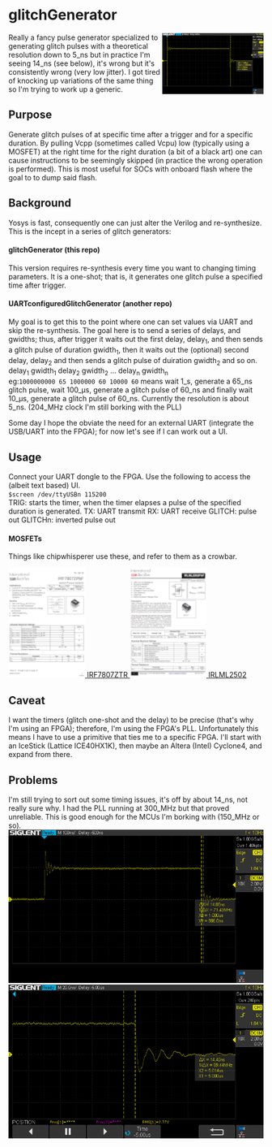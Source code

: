 # glitchGenerator
<img align="right" src="/doc/SDS00001.png">
Really a fancy pulse generator specialized to generating glitch pulses with 
a theoretical resolution down to 5_ns but in practice I'm seeing 14_ns (see
below), it's wrong but it's consistently wrong (very low jitter). I got tired 
of knocking up variations of the same thing so I'm trying to work up a generic.

## Purpose
Generate glitch pulses of at specific time after a trigger and for a specific 
duration. By pulling Vcpp (sometimes called Vcpu) low (typically using a 
MOSFET) at the right time for the right duration (a bit of a black art) one 
can cause instructions to be seemingly skipped (in practice the wrong 
operation is performed). This is most useful for SOCs with onboard flash where 
the goal to to dump said flash.
## Background
Yosys is fast, consequently one can just alter the Verilog and re-synthesize. 
This is the incept in a series of glitch generators:
#### glitchGenerator (this repo)
This version requires re-synthesis every time you want to changing timing 
parameters. It is a one-shot; that is, it generates one glitch pulse a 
specified time after trigger.
#### UARTconfiguredGlitchGenerator (another repo)
My goal is to get this to the point where one can set values via UART and skip 
the re-synthesis. The goal here is to send a series of delays, and gwidths; 
thus, after trigger it waits out the first delay, delay<sub>1</sub>, and then 
sends a glitch pulse of duration gwidth<sub>1</sub>, then it waits out the 
(optional) second delay, delay<sub>2</sub> and then sends a glitch pulse of 
duiration gwidth<sub>2</sub> and so on.   
delay<sub>1</sub> gwidth<sub>1</sub> delay<sub>2</sub> gwidth<sub>2</sub> ... 
delay<sub>n</sub> gwidth<sub>n</sub>   
eg:```1000000000 65 1000000 60 10000 60``` means wait 1_s, generate a 65_ns 
glitch pulse, wait 100_&mu;s, generate a glitch pulse of 60_ns and finally 
wait 10_&mu;s, generate a glitch pulse of 60_ns. Currently the resolution 
is about 5_ns. (204_MHz clock I'm still borking with the PLL)    

Some day I hope the obviate the need for an external UART (integrate the 
USB/UART into the FPGA); for now let's see if I can work out a UI.
## Usage
Connect your UART dongle to the FPGA. Use the following to access the (albeit 
text based) UI.   
`$screen /dev/ttyUSBn 115200`  
TRIG: starts the timer, when the timer elapses a pulse of the specified 
duration is generated.
TX: UART transmit
RX: UART receive
GLITCH: pulse out
GLITCHn: inverted pulse out
#### MOSFETs
Things like chipwhisperer use these, and refer to them as a crowbar.   
<div>
 <a href="https://www.infineon.com/dgdl/irf7807zpbf.pdf?fileId=5546d462533600a401535608622e1ce8" target="_blank"/>
  <img alt="Datasheet" src="/doc/IRF7807.png" style="width: 30%">   
 IRF7807ZTR
 </a>
   <a href="https://www.infineon.com/dgdl/Infineon-IRLML2502-DataSheet-v01_01-EN.pdf?fileId=5546d462533600a401535668048e2606" target="_blank"/>
  <img alt="Datasheet" src="/doc/IRLML2502.png" style="width: 30%">   
  IRLML2502
 </a>
</div>

## Caveat
I want the timers (glitch one-shot and the delay) to be precise (that's why
I'm using an FPGA); therefore, I'm using the FPGA's PLL. Unfortunately this 
means I have to use a primitive that ties me to a specific FPGA. I'll start 
with an IceStick (Lattice ICE40HX1K), then maybe an Altera (Intel) Cyclone4,
and expand from there.
## Problems
I'm still trying to sort out some timing issues, it's off by about 14_ns, 
not really sure why. I had the PLL running at 300_MHz but that proved 
unreliable. This is good enough for the MCUs I'm borking with (150_MHz or so).
![1_us off by 14_us](/doc/1usOutBy14ns.png)
![5_us off by 14_ns](/doc/5usOutBy14ns.png)
 
 
